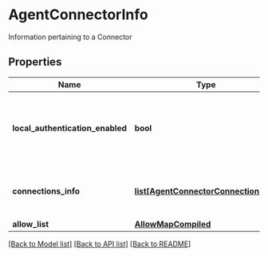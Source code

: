 # AgentConnectorInfo

Information pertaining to a Connector
## Properties
Name | Type | Description | Notes
------------ | ------------- | ------------- | -------------
**local_authentication_enabled** | **bool** | Determines whether or not the agent will expose an endpoint for local authentication | [optional] 
**connections_info** | [**list[AgentConnectorConnectionInfo]**](AgentConnectorConnectionInfo.md) | The list of connections associated with this agent | [optional] 
**allow_list** | [**AllowMapCompiled**](AllowMapCompiled.md) |  | [optional] 

[[Back to Model list]](../README.md#documentation-for-models) [[Back to API list]](../README.md#documentation-for-api-endpoints) [[Back to README]](../README.md)


